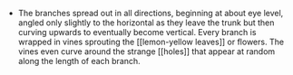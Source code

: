 - The branches spread out in all directions, beginning at about eye level, angled only slightly to the horizontal as they leave the trunk but then curving upwards to eventually become vertical. Every branch is wrapped in vines sprouting the [[lemon-yellow leaves]] or flowers. The vines even curve around the strange [[holes]] that appear at random along the length of each branch.